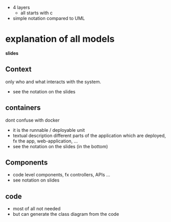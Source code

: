 - 4 layers
	- all starts with c
- simple notation compared to UML
# explanation of all models
**slides**
## Context
only who and what interacts with the system.
- see the notation on the slides
## containers
dont confuse with docker
- it is the runnable / deployable unit
- textual description
different parts of the application which are deployed, fx the app, web-application, ...
- see the notation on the slides (in the bottom)
## Components
- code level components, fx controllers, APIs ...
- see notation on slides
## code
- most of all not needed
- but can generate the class diagram from the code
